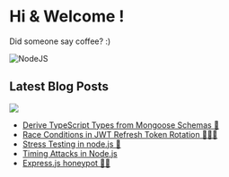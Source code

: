 # Hi & Welcome !

Did someone say coffee? :)

![NodeJS](https://img.shields.io/badge/node.js-6DA55F?style=for-the-badge&logo=node.js&logoColor=white)


## Latest Blog Posts
<a href="https://dev.to/silentwatcher_95"><img src="https://img.shields.io/badge/dev.to-0A0A0A?style=for-the-badge&logo=devdotto&logoColor=white"/></a>

<!-- BLOG-POST-LIST:START -->
- [Derive TypeScript Types from Mongoose Schemas 🌿](https://dev.to/silentwatcher_95/derive-typescript-types-from-mongoose-schemas-4323)
- [Race Conditions in JWT Refresh Token Rotation 🏃‍♀️‍➡️](https://dev.to/silentwatcher_95/race-conditions-in-jwt-refresh-token-rotation-3j5k)
- [Stress Testing in node.js 🧪](https://dev.to/silentwatcher_95/stress-testing-in-nodejs-108h)
- [Timing Attacks in Node.js](https://dev.to/silentwatcher_95/timing-attacks-in-nodejs-4pmb)
- [Express.js honeypot 🍯🐝](https://dev.to/silentwatcher_95/expressjs-honeypot-296l)
<!-- BLOG-POST-LIST:END -->
